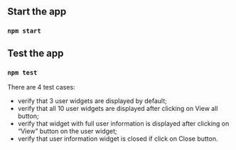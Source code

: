 ## Start the app

### `npm start`

## Test the app

### `npm test`
There are 4 test cases:
 - verify that 3 user widgets are displayed by default;
 - verify that all 10 user widgets are displayed after clicking on View all button;
 - verify that widget with full user information is displayed after clicking on “View” button on the user widget;
 - verify that user information widget is closed if click on Close button.

